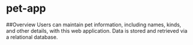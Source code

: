 # pet-app
##Overview Users can maintain pet information, including names, kinds, and other details, with this web application. Data is stored and retrieved via a relational database.
